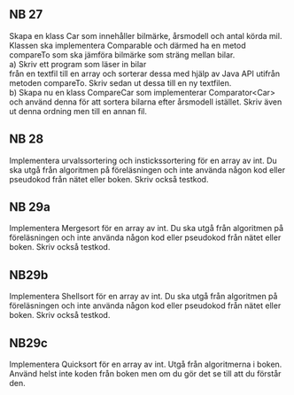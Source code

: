 ## NB 27

Skapa en klass Car som innehåller bilmärke, årsmodell och antal körda mil. Klassen ska implementera Comparable<Car> och
därmed ha en metod compareTo som ska jämföra bilmärke som sträng mellan bilar.\
a) Skriv ett program som läser in bilar\
från en textfil till en array och sorterar dessa med hjälp av Java API utifrån metoden compareTo. Skriv sedan ut dessa
till en ny textfilen.\
b) Skapa nu en klass CompareCar som implementerar Comparator\<Car> och använd denna för att sortera bilarna efter
årsmodell istället. Skriv även ut denna ordning men till en annan fil.

## NB 28

Implementera urvalssortering och instickssortering för en array av int. Du ska utgå från algoritmen på föreläsningen och
inte använda någon kod eller pseudokod från nätet eller boken. Skriv också testkod.

## NB 29a

Implementera Mergesort för en array av int. Du ska utgå från algoritmen på föreläsningen och inte använda någon kod
eller pseudokod från nätet eller boken. Skriv också testkod.

## NB29b

Implementera Shellsort för en array av int. Du ska utgå från algoritmen på föreläsningen och inte använda någon kod
eller pseudokod från nätet eller boken. Skriv också testkod.

## NB29c

Implementera Quicksort för en array av int. Utgå från algoritmerna i boken. Använd helst inte koden från boken men om du
gör det se till att du förstår den.